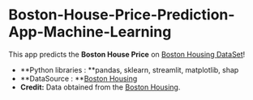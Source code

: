 # Boston-House-Price-Prediction-App-Machine-Learning
This app predicts the **Boston House Price** on [Boston Housing DataSet](https://www.kaggle.com/c/boston-housing)!
* **Python libraries : **pandas, sklearn, streamlit, matplotlib, shap
* **DataSource : **[Boston Housing](https://www.kaggle.com/c/boston-housing)
* **Credit:** Data obtained from the [Boston Housing](https://www.kaggle.com/c/boston-housing).
